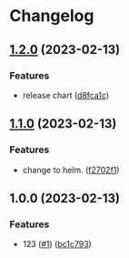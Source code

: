 # Changelog

## [1.2.0](https://github.com/nuuday/saga-helm-chart/compare/v1.1.0...v1.2.0) (2023-02-13)


### Features

* release chart ([d8fca1c](https://github.com/nuuday/saga-helm-chart/commit/d8fca1c613eae331de798aed8453719db81fdea9))

## [1.1.0](https://github.com/nuuday/saga-helm-chart/compare/v1.0.0...v1.1.0) (2023-02-13)


### Features

* change to helm. ([f2702f1](https://github.com/nuuday/saga-helm-chart/commit/f2702f1a1a1f7e2758448f827f9796041ecd30de))

## 1.0.0 (2023-02-13)


### Features

* 123 ([#1](https://github.com/nuuday/saga-helm-chart/issues/1)) ([bc1c793](https://github.com/nuuday/saga-helm-chart/commit/bc1c79365191e51e45a4767f456fcf0ee807c999))
